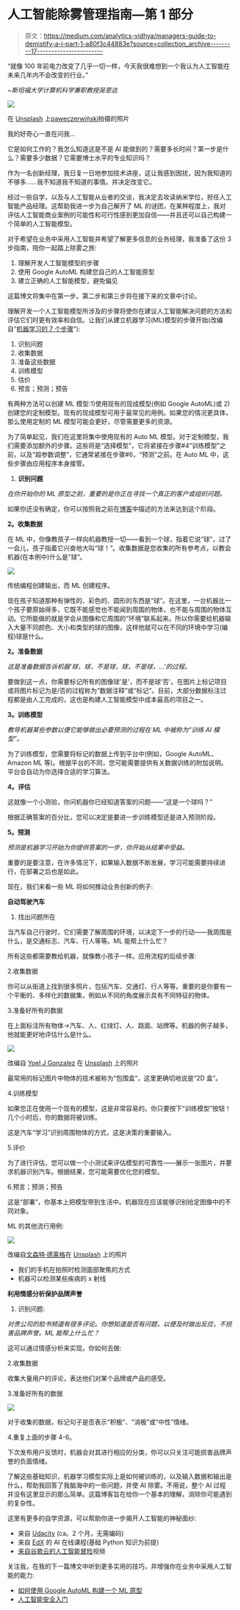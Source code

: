 # 人工智能除雾管理指南—第 1 部分

> 原文：<https://medium.com/analytics-vidhya/managers-guide-to-demistify-a-i-part-1-a80f3c44883e?source=collection_archive---------17----------------------->

“就像 100 年前电力改变了几乎一切一样，今天我很难想到一个我认为人工智能在未来几年内不会改变的行业。”

*~斯坦福大学计算机科学兼职教授吴恩达*

![](img/1f901265fdf90c3d1e4076af14233f5b.png)

在 [Unsplash](https://unsplash.com?utm_source=medium&utm_medium=referral) 上[paweczerwiński](https://unsplash.com/@pawel_czerwinski?utm_source=medium&utm_medium=referral)拍摄的照片

我的好奇心一直在问我…

它是如何工作的？我怎么知道这是不是 AI 能做到的？需要多长时间？第一步是什么？需要多少数据？它需要博士水平的专业知识吗？

作为一名创新经理，我日复一日地参加技术讲座，这让我感到困扰，因为我知道的不够多……我不知道我不知道的事情。并决定改变它。

经过一些自学，以及与人工智能从业者的交谈，我决定去攻读纳米学位，担任人工智能产品经理。这帮助我进一步为自己解开了 ML 的谜团，在某种程度上，我对评估人工智能商业案例的可能性和可行性感到更加自信——并且还可以自己构建一个简单的人工智能模型。

对于希望在业务中采用人工智能并希望了解更多信息的业务经理，我准备了这份 3 步指南，陪你一起踏上除雾之旅:

1.  理解开发人工智能模型的步骤
2.  使用 Google AutoML 构建您自己的人工智能原型
3.  建立正确的人工智能模型，避免偏见

这篇博文将集中在第一步。第二步和第三步将在接下来的文章中讨论。

理解开发一个人工智能模型所涉及的步骤将使你在建议人工智能解决问题的方法和评估它们时更有效率和自信。让我们从建立机器学习(ML)模型的步骤开始(改编自“[机器学习的 7 个步骤](https://towardsdatascience.com/the-7-steps-of-machine-learning-2877d7e5548e)”):

1.  识别问题
2.  收集数据
3.  准备这些数据
4.  训练模型
5.  估价
6.  预言；预测；预告

有两种方法可以创建 ML 模型:1)使用现有的现成模型(例如 Google AutoML)或 2)创建您的定制模型。现有的现成模型可用于最常见的用例。如果您的情况更具体，那么使用定制的 ML 模型可能会更好，尽管需要更多的资源。

为了简单起见，我们在这里将集中使用现有的 Auto ML 模型。对于定制模型，我们需要添加额外的步骤。这些将是“选择模型”，它将紧接在步骤#4“训练模型”之前，以及“超参数调整”，它通常紧接在步骤#6，“预测”之前。在 Auto ML 中，这些步骤由应用程序本身接管。

1.  **识别问题**

*在你开始你的 ML 原型之前，重要的是你正在寻找一个真正的客户或组织问题。*

如果你还没有确定，你可以按照我之前在[博客](/@aslisolmaz/i-have-used-the-nudge-theory-to-foster-digitalisation-dbee7d3facc8)中描述的方法来达到这个阶段。

**2。收集数据**

在 ML 中，你像教孩子一样向机器教授一切——看到一个球，指着它说“球”，过了一会儿，孩子指着它兴奋地大叫“球！”。收集数据是您收集的所有参考点，以教会机器(在本例中)什么是“球”。

![](img/eb6d023653fec54727db45f7ee52c619.png)

传统编程创建输出，而 ML 创建程序。

现在孩子知道那种有弹性的、彩色的、圆形的东西是“球”。在这里，一台机器比一个孩子要原始得多，它既不能感觉也不能闻到周围的物体，也不能与周围的物体互动。它所能做的就是学会从图像和它周围的“环境”联系起来。所以你需要给机器输入大量不同颜色、大小和类型的球的图像，这样他就可以在不同的环境中学习(编程)球是什么。

**2。准备数据**

*这是准备数据告诉机器‘球，球，不是球，球，不是球，…’的过程。*

要做到这一点，你需要标记所有的图像球'是'，而不是球'否'。在图片上标记项目或将图片标记为是/否的过程称为“数据注释”或“标记”。目前，大部分数据标注过程都是由人工完成的，这也是构建人工智能模型中成本最高的项目之一。

**3。训练模型**

*教导机器某些参数以便它能够做出必要预测的过程在 ML 中被称为“训练 AI 模型”。*

为了训练模型，您需要将标记的数据上传到平台中(例如，Google AutoML、Amazon ML 等)。根据平台的不同，您可能需要提供有关数据训练的附加说明。平台会自动为你选择合适的学习算法。

**4。评估**

这就像一个小测验，你问机器你已经知道答案的问题——“这是一个球吗？”

根据正确答案的百分比，您可以决定是要进一步训练模型还是进入预测阶段。

**5。预测**

*预测是机器学习开始为你提供答案的一步，你开始从结果中受益。*

重要的是要注意，在许多情况下，如果输入数据不断发展，学习可能需要持续进行，在部署之后也是如此。

现在，我们来看一些 ML 将如何推动业务创新的例子:

**自动驾驶汽车**

1.  找出问题所在

当汽车自己行驶时，它们需要了解周围的环境，以决定下一步的行动——我周围是什么，是交通标志、汽车、行人等等。ML 能帮上什么忙？

所有这些都需要教给机器，就像教小孩子一样。应用流程的后续步骤:

2.收集数据

你可以从街道上找到很多照片，包括汽车、交通灯、行人等等。重要的是你要有一个平衡的、多样化的数据集，例如从不同的角度展示具有不同特征的物体。

3.准备好所有的数据

在上面标注所有物体->汽车、人、红绿灯、人、路面、站牌等。机器的例子越多，他就能更好地评估什么是什么。

![](img/0af8b042b2ce60fb959987d272eee542.png)

改编自 [Yoel J Gonzalez](https://unsplash.com/@yoeljgonzalez?utm_source=medium&utm_medium=referral) 在 [Unsplash](https://unsplash.com?utm_source=medium&utm_medium=referral) 上的照片

最常用的标记图片中物体的技术被称为“包围盒”，这里更确切地说是“2D 盒”。

4.训练模型

如果您正在使用一个现有的模型，这是非常容易的。你只要按下“训练模型”按钮！几个小时后，你的数据将被训练。

这是汽车“学习”识别周围物体的方式，这是决策的重要输入。

5.评价

为了进行评估，您可以做一个小测试来评估模型的可靠性——展示一张图片，并要求机器识别汽车。根据结果，您可能需要优化您的模型。

6.预言；预测；预告

这是“部署”，你基本上把模型带到生活中。机器现在应该能够识别给定图像中的不同对象。

ML 的其他流行用例:

![](img/1c41b03913753c54441e6e142680daa1.png)

改编自[文森特·德莱格](https://unsplash.com/@leash_delegge?utm_source=medium&utm_medium=referral)在 [Unsplash](https://unsplash.com?utm_source=medium&utm_medium=referral) 上的照片

*   我们的手机在拍照时检测面部聚焦的方式
*   机器可以检测某些疾病的 x 射线

**利用情感分析保护品牌声誉**

1.  识别问题:

*对贵公司的脸书频道有很多评论。你想知道是否有问题，以便及时做出反应，不损害品牌声誉。ML 能帮上什么忙？*

这可以通过情感分析来实现。你如何去做:

2.收集数据

收集大量用户的评论，表达他们对某个品牌或产品的感受。

3.准备好所有的数据

![](img/e452b0e19ed8e7a66c30ff39858ca7d6.png)

对于收集的数据，标记句子是否表示“积极”、“消极”或“中性”情绪。

4.重复上面的步骤 4-6。

下次发布用户反馈时，机器会对其进行相应的分类，你可以只关注可能损害品牌声誉的负面情绪。

了解这些基础知识，机器学习模型实际上是如何被训练的，以及输入数据和输出是什么，帮助我回答了我脑海中的一些问题，并使 AI 除雾。不用说，整个 AI 过程并没有这里显示的那么简单。这篇博客旨在给你一个基本的理解，消除你可能遇到的复杂性。

这里有更多的自学资源，可以帮助你进一步揭开人工智能的神秘面纱:

*   来自 [Udacity](https://www.udacity.com/course/ai-product-manager-nanodegree--nd088) (ca。2 个月，无需编码)
*   来自 [EdX](https://www.edx.org/course/artificial-intelligence-ai) 的 AI 在线课程(基础 Python 知识为前提)
*   [来自谷歌云的人工智能冒险](https://www.youtube.com/playlist?list=PLIivdWyY5sqJxnwJhe3etaK7utrBiPBQ2)视频

关注我，在我的下一篇博文中听到更多实用的技巧，并增强你在业务中采用人工智能的能力:

*   [如何使用 Google AutoML 构建一个 ML 原型](https://link.medium.com/iKyKSiOV82)
*   [人工智能安全入门](https://link.medium.com/eIfNMye8Z3)